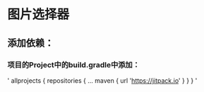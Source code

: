 # 图片选择器

## 添加依赖：

### 项目的Project中的build.gradle中添加：
'
allprojects {
		repositories {
			...
			maven { url 'https://jitpack.io' }
		}
	}
  '

